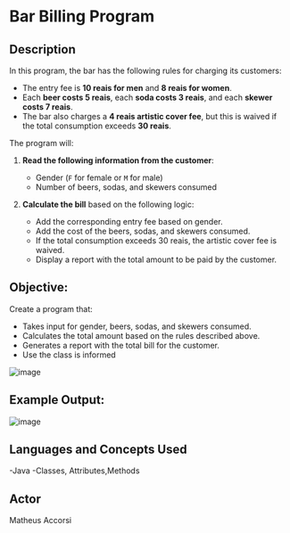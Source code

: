 # Bar Billing Program

## Description
In this program, the bar has the following rules for charging its customers:

- The entry fee is **10 reais for men** and **8 reais for women**.
- Each **beer costs 5 reais**, each **soda costs 3 reais**, and each **skewer costs 7 reais**.
- The bar also charges a **4 reais artistic cover fee**, but this is waived if the total consumption exceeds **30 reais**.

The program will:
1. **Read the following information from the customer**:
   - Gender (`F` for female or `M` for male)
   - Number of beers, sodas, and skewers consumed

2. **Calculate the bill** based on the following logic:
   - Add the corresponding entry fee based on gender.
   - Add the cost of the beers, sodas, and skewers consumed.
   - If the total consumption exceeds 30 reais, the artistic cover fee is waived.
   - Display a report with the total amount to be paid by the customer.

## Objective:
Create a program that:
- Takes input for gender, beers, sodas, and skewers consumed.
- Calculates the total amount based on the rules described above.
- Generates a report with the total bill for the customer.
- Use the class is informed


![image](https://github.com/user-attachments/assets/62c48b8c-0639-4ccd-b1e0-9ce037ded263)


## Example Output:

![image](https://github.com/user-attachments/assets/de15bad2-3808-4ae7-b126-588cb704691d)

## Languages and Concepts Used
-Java
-Classes, Attributes,Methods

## Actor
Matheus Accorsi

